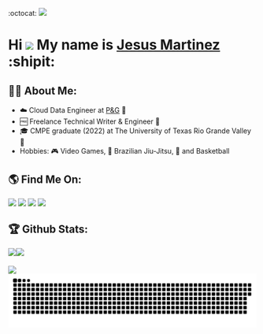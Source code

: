 :octocat:	 ![](https://visitor-badge.laobi.icu/badge?page_id=Martje55555.Martje55555)

Hi ![](https://user-images.githubusercontent.com/18350557/176309783-0785949b-9127-417c-8b55-ab5a4333674e.gif) My name is [Jesus Martinez](https://martje55555.github.io)  :shipit:
======================================================================================================================================

## :technologist:	About Me:
  * ☁️ Cloud Data Engineer at [P&G]([https://www.pgcareers.com/internships](https://www.pgcareers.com/job/cincinnati/data-engineer-data-and-analytics/936/7280840368)) 🔁
  * 🆓 Freelance Technical Writer & Engineer 📑
  * :mortar_board: CMPE graduate (2022) at The University of Texas Rio Grande Valley 🎒
  * Hobbies: :video_game: Video Games, :martial_arts_uniform: Brazilian Jiu-Jitsu, :basketball: and Basketball

## :earth_americas: Find Me On:
[![](https://img.shields.io/badge/GitHub-100000?style=for-the-badge&logo=github&logoColor=white)](https://github.com/Martje55555)
[![](https://img.shields.io/badge/LinkedIn-0077B5?style=for-the-badge&logo=linkedin&logoColor=white)](https://www.linkedin.com/in/jesus-e-martinez)
[![](https://img.shields.io/badge/-LeetCode-FFA116?style=for-the-badge&logo=LeetCode&logoColor=black)](https://leetcode.com/Martje55555/)
[![](https://img.shields.io/badge/Codewars-B1361E?style=for-the-badge&logo=Codewars&logoColor=white)](https://www.codewars.com/users/Martje55555)

## :trophy: Github Stats: 
<!--
![GitHub stats](https://readme-stats-cfgj2cxdy.vercel.app/api?username=Martje55555&count_private=true&show_icons=true&theme=tokyonight)
![Top Langs](https://readme-stats-cfgj2cxdy.vercel.app/api/top-langs/?username=Martje55555&hide=php&theme=tokyonight)
-->

<div>
<a href="https://github-readme-stats.vercel.app/api?username=Martje55555&theme=react">
  <img  align="left" src="https://github-readme-stats.vercel.app/api?username=Martje55555&count_private=true&show_icons=true&theme=react" />
</a>
 <a href="https://github-readme-streak-stats.herokuapp.com/?user=Martje55555&&theme=react">
  <img align="left" src="https://github-readme-streak-stats.herokuapp.com/?user=Martje55555&&theme=react" />
</a>
 <br>
 <br>
<a href="https://github-readme-stats.vercel.app/api/top-langs/?username=Martje55555&hide=Jupyter%20%Notebook&theme=react">
  <img align="center" src="https://github-readme-stats.vercel.app/api/top-langs/?username=Martje55555&hide=jupyter%20%notebook&theme=react" />
</a>
<img src="https://github.com/Pepyn0/Pepyn0/raw/output/github-contribution-grid-snake.svg" alt="snake"></center>
</div>
 
